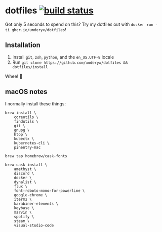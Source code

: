 # dotfiles [![build status][build status badge]][build status]

Got only 5 seconds to spend on this? Try my dotfiles out with
`docker run -ti ghcr.io/underyx/dotfiles`!

## Installation

1. Install `git`, `zsh`, `python`, and the `en_US.UTF-8` locale
1. Run `git clone https://github.com/underyx/dotfiles && dotfiles/install`

Whee! :tada:

## macOS notes

I normally install these things:

```
brew install \
    coreutils \
    findutils \
    git \
    gnupg \
    htop \
    kubectx \
    kubernetes-cli \
    pinentry-mac

brew tap homebrew/cask-fonts

brew cask install \
    amethyst \
    discord \
    docker \
    dynalist \
    flux \
    font-roboto-mono-for-powerline \
    google-chrome \
    iterm2 \
    karabiner-elements \
    keybase \
    marvin \
    spotify \
    steam \
    visual-studio-code
```

[build status badge]: https://gitlab.com/underyx/dotfiles/badges/master/build.svg
[build status]: https://gitlab.com/underyx/dotfiles/commits/master
